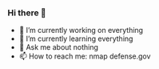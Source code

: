 ### Hi there 👋

- 🔭 I’m currently working on everything
- 🌱 I’m currently learning everything
- 💬 Ask me about nothing
- 📫 How to reach me: nmap defense.gov

<!---
[![Anurag's github stats](https://github-readme-stats.vercel.app/api?username=mushketer888)](https://github.com/anuraghazra/github-readme-stats)

<a href="https://github.com/MartinHeinz/MartinHeinz">
  <img align="center" src="https://github-readme-stats.vercel.app/api/top-langs/?username=mushketer888&hide=java,html&title_color=ffffff&text_color=c9cacc&icon_color=2bbc8a&bg_color=1d1f21" />
</a>


-->
